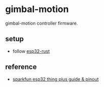 # gimbal-motion

gimbal-motion controller firmware.

## setup

- follow [esp32-rust](https://esp-rs.github.io/book/installation/rust.html)

## reference

- [sparkfun esp32 thing plus guide & pinout](https://learn.sparkfun.com/tutorials/esp32-thing-plus-hookup-guide/all#hardware-overview)
